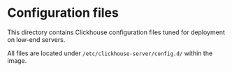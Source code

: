 # Configuration files

This directory contains Clickhouse configuration files tuned for deployment on
low-end servers.

All files are located under `/etc/clickhouse-server/config.d/` within the image.
